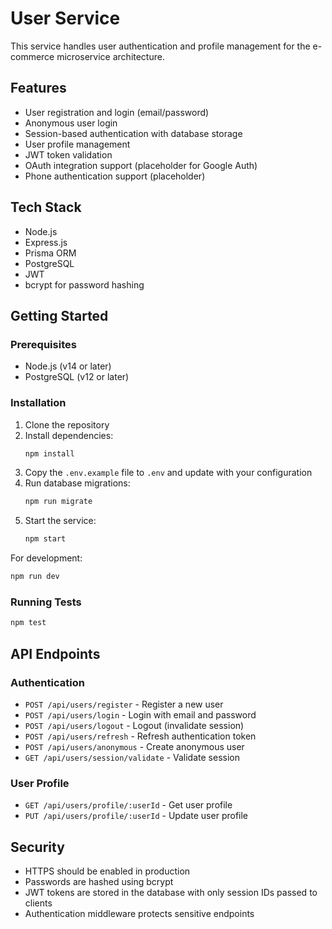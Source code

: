 # User Service
  
  This service handles user authentication and profile management for the e-commerce microservice architecture.
  
  ## Features
  
  - User registration and login (email/password)
  - Anonymous user login
  - Session-based authentication with database storage
  - User profile management
  - JWT token validation
  - OAuth integration support (placeholder for Google Auth)
  - Phone authentication support (placeholder)
  
  ## Tech Stack
  
  - Node.js
  - Express.js
  - Prisma ORM
  - PostgreSQL
  - JWT
  - bcrypt for password hashing
  
  ## Getting Started
  
  ### Prerequisites
  
  - Node.js (v14 or later)
  - PostgreSQL (v12 or later)
  
  ### Installation
  
  1. Clone the repository
  2. Install dependencies:
     ```bash
     npm install
     ```
  3. Copy the `.env.example` file to `.env` and update with your configuration
  4. Run database migrations:
     ```bash
     npm run migrate
     ```
  5. Start the service:
     ```bash
     npm start
     ```
  
  For development:
  ```bash
  npm run dev
  ```
  
  ### Running Tests
  
  ```bash
  npm test
  ```
  
  ## API Endpoints
  
  ### Authentication
  
  - `POST /api/users/register` - Register a new user
  - `POST /api/users/login` - Login with email and password
  - `POST /api/users/logout` - Logout (invalidate session)
  - `POST /api/users/refresh` - Refresh authentication token
  - `POST /api/users/anonymous` - Create anonymous user
  - `GET /api/users/session/validate` - Validate session
  
  ### User Profile
  
  - `GET /api/users/profile/:userId` - Get user profile
  - `PUT /api/users/profile/:userId` - Update user profile
  
  ## Security
  
  - HTTPS should be enabled in production
  - Passwords are hashed using bcrypt
  - JWT tokens are stored in the database with only session IDs passed to clients
  - Authentication middleware protects sensitive endpoints
  
